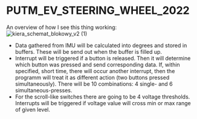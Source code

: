 # PUTM_EV_STEERING_WHEEL_2022

An overview of how I see this thing working:
![kiera_schemat_blokowy_v2 (1)](https://user-images.githubusercontent.com/28296861/158438419-2575dc49-7128-4a67-a6cc-f2714906d276.png)

* Data gathered from IMU will be calculated into degrees and stored in buffers. These will be send out when the buffer is filled up. 
* Interrupt will be triggered if a button is released. Then it will determine which button was pressed and send corresponding data. If, within specified, short time, there will occur another interrupt, then the programm will treat it as different action (two buttons pressed simultaneously). There will be 10 combinations: 4 single- and 6 simultaneous-presses.
* For the scroll-like switches there are going to be 4 voltage thresholds. Interrupts will be triggered if voltage value will cross min or max range of given level.
